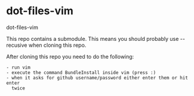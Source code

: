 dot-files-vim
=============

dot-files-vim

This repo contains a submodule. This means you should probably use --recusive
when cloning this repo. 

After cloning this repo you need to do the following:

    - run vim
    - execute the command BundleInstall inside vim (press :)
    - when it asks for github username/password either enter them or hit enter
      twice
